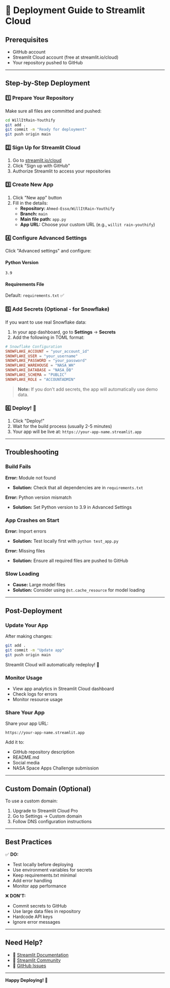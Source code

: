 # 🚀 Deployment Guide to Streamlit Cloud

## Prerequisites
- GitHub account
- Streamlit Cloud account (free at streamlit.io/cloud)
- Your repository pushed to GitHub

---

## Step-by-Step Deployment

### 1️⃣ Prepare Your Repository

Make sure all files are committed and pushed:

```bash
cd WillItRain-Youthify
git add .
git commit -m "Ready for deployment"
git push origin main
```

### 2️⃣ Sign Up for Streamlit Cloud

1. Go to [streamlit.io/cloud](https://streamlit.io/cloud)
2. Click "Sign up with GitHub"
3. Authorize Streamlit to access your repositories

### 3️⃣ Create New App

1. Click "New app" button
2. Fill in the details:
   - **Repository:** `Ahmed-Esso/WillItRain-Youthify`
   - **Branch:** `main`
   - **Main file path:** `app.py`
   - **App URL:** Choose your custom URL (e.g., `willit rain-youthify`)

### 4️⃣ Configure Advanced Settings

Click "Advanced settings" and configure:

#### Python Version
```
3.9
```

#### Requirements File
Default: `requirements.txt` ✅

### 5️⃣ Add Secrets (Optional - for Snowflake)

If you want to use real Snowflake data:

1. In your app dashboard, go to **Settings** → **Secrets**
2. Add the following in TOML format:

```toml
# Snowflake Configuration
SNOWFLAKE_ACCOUNT = "your_account_id"
SNOWFLAKE_USER = "your_username"
SNOWFLAKE_PASSWORD = "your_password"
SNOWFLAKE_WAREHOUSE = "NASA_WH"
SNOWFLAKE_DATABASE = "NASA_DB"
SNOWFLAKE_SCHEMA = "PUBLIC"
SNOWFLAKE_ROLE = "ACCOUNTADMIN"
```

> **Note:** If you don't add secrets, the app will automatically use demo data.

### 6️⃣ Deploy! 🎉

1. Click "Deploy!"
2. Wait for the build process (usually 2-5 minutes)
3. Your app will be live at: `https://your-app-name.streamlit.app`

---

## Troubleshooting

### Build Fails

**Error:** Module not found
- **Solution:** Check that all dependencies are in `requirements.txt`

**Error:** Python version mismatch
- **Solution:** Set Python version to 3.9 in Advanced Settings

### App Crashes on Start

**Error:** Import errors
- **Solution:** Test locally first with `python test_app.py`

**Error:** Missing files
- **Solution:** Ensure all required files are pushed to GitHub

### Slow Loading

- **Cause:** Large model files
- **Solution:** Consider using `@st.cache_resource` for model loading

---

## Post-Deployment

### Update Your App

After making changes:

```bash
git add .
git commit -m "Update app"
git push origin main
```

Streamlit Cloud will automatically redeploy! 🔄

### Monitor Usage

- View app analytics in Streamlit Cloud dashboard
- Check logs for errors
- Monitor resource usage

### Share Your App

Share your app URL:
```
https://your-app-name.streamlit.app
```

Add it to:
- GitHub repository description
- README.md
- Social media
- NASA Space Apps Challenge submission

---

## Custom Domain (Optional)

To use a custom domain:

1. Upgrade to Streamlit Cloud Pro
2. Go to Settings → Custom domain
3. Follow DNS configuration instructions

---

## Best Practices

✅ **DO:**
- Test locally before deploying
- Use environment variables for secrets
- Keep requirements.txt minimal
- Add error handling
- Monitor app performance

❌ **DON'T:**
- Commit secrets to GitHub
- Use large data files in repository
- Hardcode API keys
- Ignore error messages

---

## Need Help?

- 📖 [Streamlit Documentation](https://docs.streamlit.io)
- 💬 [Streamlit Community](https://discuss.streamlit.io)
- 🐙 [GitHub Issues](https://github.com/Ahmed-Esso/WillItRain-Youthify/issues)

---

**Happy Deploying! 🚀**

